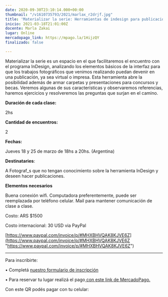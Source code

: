 ```yaml
---
date: 2020-09-30T23:10:14.000+00:00
thumbnail: "/v1610735793/2021/marlax_r2drjf.jpg"
title: 'Materializar la serie: Herramientas de indesign para publicaciones urgentes '
inicio: 2021-03-18T21:01:00Z
docente: Marla Zakai
lugar: Online
mercadopago_link: https://mpago.la/1HijzQY
finalizado: false

---
```

Materializar la serie es un espacio en el que facilitaremos el encuentro con el programa InDesign, analizando los elementos básicos de la interfaz para que los trabajos fotográficos que venimos realizando puedan devenir en una publicación, ya sea virtual o impresa. Esta herramienta abre la posibilidad además de armar carpetas y presentaciones para concursos y becas. Veremos algunas de sus características y observaremos referencias, haremos ejercicios y resolveremos las preguntas que surjan en el camino.

**Duración de cada clase:**

2hs

**Cantidad de encuentros:**

2

**Fechas:**

Jueves 18 y 25 de marzo de 18hs a 20hs. (Argentina)

  
**Destinataries**:

A Fotograf_s que no tengan conocimiento sobre la herramienta InDesign y deseen hacer publicaciones.

**Elementos necesarios**

Buena conexión wifi. Computadora preferentemente, puede ser reemplazada por teléfono celular. Mail para mantener comunicación de clase a clase.

Costo: ARS $1500

Costo internacional: 30 USD via PayPal

[https://www.paypal.com/invoice/p/#MHXBHVQAK8KJVE6Z](https://www.paypal.com/invoice/p/#MHXBHVQAK8KJVE6Z "https://www.paypal.com/invoice/p/#MHXBHVQAK8KJVE6Z")

***

Para inscribirte:

• Completá [nuestro formulario de inscripción ](https://docs.google.com/forms/d/1RhDzeF1odvRAk5BRAHQtZBL2LjXZd1H81fV54NRRL6w/edit)

• Para reservar tu lugar realizá el pago[ con este link de MercadoPago.](https://mpago.la/1HijzQY)

Con este QR podés pagar con tu celular: